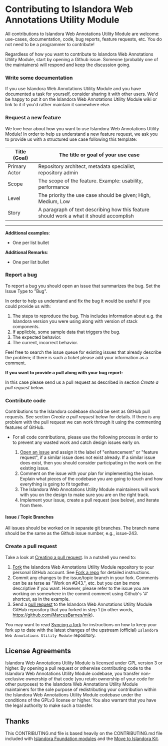 # Contributing to Islandora Web Annotations Utility Module

All contributions to Islandora Web Annotations Utility Module are welcome: use-cases, documentation, code, bug reports, feature requests, etc. You do not need to be a programmer to contribute!

Regardless of how you want to contribute to Islandora Web Annotations Utility Module, start by opening a Github issue. Someone (probably one of the maintainers) will respond and keep the discussion going.

### Write some documentation

If you use Islandora Web Annotations Utility Module and you have documented a task for yourself, consider sharing it with other users. We'd be happy to put it on the Islandora Web Annotations Utility Module wiki or link to it if you'd rather maintain it somewhere else.

### Request a new feature

We love hear about how you want to use Islandora Web Annotations Utility Module! In order to help us understand a new feature request, we ask you to provide us with a structured use case following this template:

| Title (Goal)  | The title or goal of your use case                            |
--------------- |------------------------------------                           |
| Primary Actor | Repository architect, metadata specialist, repository admin   |
| Scope         | The scope of the feature. Example: usability, performance     |
| Level         | The priority the use case should be given; High, Medium, Low  |
| Story         | A paragraph of text describing how this feature should work a what it should accomplish |

***

**Additional examples**:
* One per list bullet

**Additional Remarks**:
* One per list bullet

### Report a bug

To report a bug you should open an issue that summarizes the bug. Set the Issue Type to "Bug".

In order to help us understand and fix the bug it would be useful if you could provide us with:

1. The steps to reproduce the bug. This includes information about e.g. the Islandora version you were using along with version of stack components.
2. If applicble, some sample data that triggers the bug.
3. The expected behavior.
4. The current, incorrect behavior.

Feel free to search the issue queue for existing issues that already describe the problem; if there is such a ticket please add your information as a comment.

**If you want to provide a pull along with your bug report:**

In this case please send us a pull request as described in section _Create a pull request_ below.

### Contribute code

Contributions to the Islandora codebase should be sent as GitHub pull requests. See section _Create a pull request_ below for details. If there is any problem with the pull request we can work through it using the commenting features of GitHub.

* For all code contributions, please use the following process in order to to prevent any wasted work and catch design issues early on.

    1. [Open an issue](https://github.com/digitalutsc/islandora_web_annotations/issues) and assign it the label of "enhancement" or "feature request", if a similar issue does not exist already. If a similar issue does exist, then you should consider participating in the work on the existing issue.
    2. Comment on the issue with your plan for implementing the issue. Explain what pieces of the codebase you are going to touch and how everything is going to fit together.
    3. The Islandora Web Annotations Utility Module maintainers will work with you on the design to make sure you are on the right track.
    4. Implement your issue, create a pull request (see below), and iterate from there.

#### Issue / Topic Branches

All issues should be worked on in separate git branches. The branch name should be the same as the Github issue number, e.g., issue-243.

### Create a pull request

Take a look at [Creating a pull request](https://help.github.com/articles/creating-a-pull-request). In a nutshell you need to:

1. [Fork](https://help.github.com/articles/fork-a-repo) the Islandora Web Annotations Utility Module repository to your personal GitHub account. See [Fork a repo](https://help.github.com/articles/fork-a-repo) for detailed instructions.
2. Commit any changes to the issue/topic branch in your fork. Comments can be as terse as "Work on #243.", etc. but you can be more descriptive if you want. However, please refer to the issue you are working on somewhere in the commit comment using Github's '#' shortcut, as in the example.
3. Send a [pull request](https://help.github.com/articles/creating-a-pull-request) to the Islandora Web Annotations Utility Module GitHub repository that you forked in step 1 (in other words, https://github.com/MarcusBarnes/mik).

You may want to read [Syncing a fork](https://help.github.com/articles/syncing-a-fork) for instructions on how to keep your fork up to date with the latest changes of the upstream (official) `Islandora Web Annotations Utility Module` repository.

## License Agreements

Islandora Web Annotations Utility Module is licensed under GPL version 3 or higher. By opening a pull request or otherwise contributing code to the Islandora Web Annotations Utility Module codebase, you transfer non-exclusive ownership of that code (you retain ownership of your code for other purposes) to the Islandora Web Annotations Utility Module maintainers for the sole purpose of redistributing your contribution within the Islandora Web Annotations Utility Module codebase under the conditions of the GPLv3 license or higher.  You also warrant that you have the legal authority to make such a transfer.

## Thanks

This CONTRIBUTING.md file is based heavily on the CONTRIBUTING.md file included with [Islandora Foundation modules](https://github.com/Islandora) and the [Move to Islandora Kit](https://github.com/MarcusBarnes/mik).
